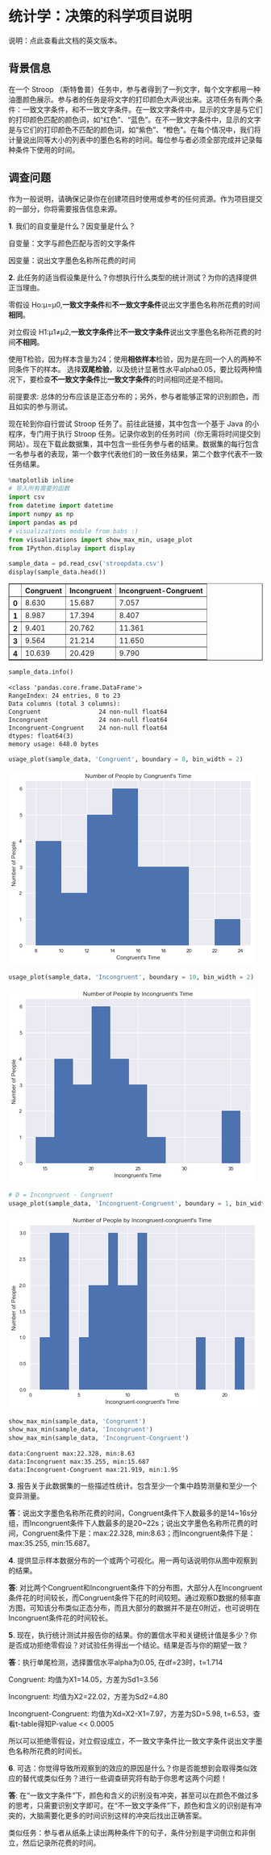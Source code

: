 
# 统计学：决策的科学项目说明

说明：点此查看此文档的英文版本。

## 背景信息
在一个 Stroop （斯特鲁普）任务中，参与者得到了一列文字，每个文字都用一种油墨颜色展示。参与者的任务是将文字的打印颜色大声说出来。这项任务有两个条件：一致文字条件，和不一致文字条件。在一致文字条件中，显示的文字是与它们的打印颜色匹配的颜色词，如“红色”、“蓝色”。在不一致文字条件中，显示的文字是与它们的打印颜色不匹配的颜色词，如“紫色”、“橙色”。在每个情况中，我们将计量说出同等大小的列表中的墨色名称的时间。每位参与者必须全部完成并记录每种条件下使用的时间。

## 调查问题
作为一般说明，请确保记录你在创建项目时使用或参考的任何资源。作为项目提交的一部分，你将需要报告信息来源。

**1**. 我们的自变量是什么？因变量是什么？

自变量：文字与颜色匹配与否的文字条件

因变量：说出文字墨色名称所花费的时间


**2**. 此任务的适当假设集是什么？你想执行什么类型的统计测试？为你的选择提供正当理由。

零假设 Ho:μ=μ0,**一致文字条件**和**不一致文字条件**说出文字墨色名称所花费的时间**相同**。

对立假设 H1:μ1≠μ2,**一致文字条件**比**不一致文字条件**说出文字墨色名称所花费的时间**不相同**。

使用T检验，因为样本含量为24；使用**相依样本**检验，因为是在同一个人的两种不同条件下的样本。
选择**双尾检验**，以及统计显著性水平alpha0.05，要比较两种情况下，要检查**不一致文字条件**比**一致文字条件**的时间相同还是不相同。

前提要求: 总体的分布应该是正态分布的；另外，参与者能够正常的识别颜色，而且如实的参与测试。

现在轮到你自行尝试 Stroop 任务了。前往此链接，其中包含一个基于 Java 的小程序，专门用于执行 Stroop 任务。记录你收到的任务时间（你无需将时间提交到网站）。现在下载此数据集，其中包含一些任务参与者的结果。数据集的每行包含一名参与者的表现，第一个数字代表他们的一致任务结果，第二个数字代表不一致任务结果。




```python
%matplotlib inline
# 导入所有需要的函数
import csv
from datetime import datetime
import numpy as np
import pandas as pd
# visualizations module from babs :)
from visualizations import show_max_min, usage_plot 
from IPython.display import display
```


```python
sample_data = pd.read_csv('stroopdata.csv')
display(sample_data.head())
```


<div>
<table border="1" class="dataframe">
  <thead>
    <tr style="text-align: right;">
      <th></th>
      <th>Congruent</th>
      <th>Incongruent</th>
      <th>Incongruent-Congruent</th>
    </tr>
  </thead>
  <tbody>
    <tr>
      <th>0</th>
      <td>8.630</td>
      <td>15.687</td>
      <td>7.057</td>
    </tr>
    <tr>
      <th>1</th>
      <td>8.987</td>
      <td>17.394</td>
      <td>8.407</td>
    </tr>
    <tr>
      <th>2</th>
      <td>9.401</td>
      <td>20.762</td>
      <td>11.361</td>
    </tr>
    <tr>
      <th>3</th>
      <td>9.564</td>
      <td>21.214</td>
      <td>11.650</td>
    </tr>
    <tr>
      <th>4</th>
      <td>10.639</td>
      <td>20.429</td>
      <td>9.790</td>
    </tr>
  </tbody>
</table>
</div>



```python
sample_data.info()
```

    <class 'pandas.core.frame.DataFrame'>
    RangeIndex: 24 entries, 0 to 23
    Data columns (total 3 columns):
    Congruent                24 non-null float64
    Incongruent              24 non-null float64
    Incongruent-Congruent    24 non-null float64
    dtypes: float64(3)
    memory usage: 648.0 bytes
    


```python
usage_plot(sample_data, 'Congruent', boundary = 8, bin_width = 2)
```


![png](output_4_0.png)



```python
usage_plot(sample_data, 'Incongruent', boundary = 10, bin_width = 2)
```


![png](output_5_0.png)



```python
# D = Incongruent - Congruent
usage_plot(sample_data, 'Incongruent-Congruent', boundary = 1, bin_width = 1)
```


![png](output_6_0.png)



```python
show_max_min(sample_data, 'Congruent')
show_max_min(sample_data, 'Incongruent')
show_max_min(sample_data, 'Incongruent-Congruent')
```

    data:Congruent max:22.328, min:8.63
    data:Incongruent max:35.255, min:15.687
    data:Incongruent-Congruent max:21.919, min:1.95
    

**3**.	报告关于此数据集的一些描述性统计。包含至少一个集中趋势测量和至少一个变异测量。

**答**：说出文字墨色名称所花费的时间，Congruent条件下人数最多的是14~16s分组，而Incongruent条件下人数最多的是20~22s；说出文字墨色名称所花费的时间，Congruent条件下是：max:22.328, min:8.63；而Incongruent条件下是：max:35.255, min:15.687。

**4**. 提供显示样本数据分布的一个或两个可视化。用一两句话说明你从图中观察到的结果。

**答**: 对比两个Congruent和Incongruent条件下的分布图，大部分人在Incongruent条件花的时间较长，而Congruent条件下花的时间较短。通过观察D数据的频率直方图，可知该分布类似正态分布，而且大部分的数据并不是在0附近，也可说明在Incongruent条件花的时间较长。

**5**. 现在，执行统计测试并报告你的结果。你的置信水平和关键统计值是多少？你是否成功拒绝零假设？对试验任务得出一个结论。结果是否与你的期望一致？

**答**：执行单尾检测，选择置信水平alpha为0.05, 在df=23时，t=1.714

Congruent: 均值为X1=14.05，方差为Sd1=3.56

Incongruent: 均值为X2=22.02，方差为Sd2=4.80

Incongruent-Congruent: 均值为Xd=X2-X1=7.97，方差为SD=5.98, t=6.53，查看t-table得知P-value << 0.0005

所以可以拒绝零假设，对立假设成立，不一致文字条件比一致文字条件说出文字墨色名称所花费的时间长。

**6**. 可选：你觉得导致所观察到的效应的原因是什么？你是否能想到会取得类似效应的替代或类似任务？进行一些调查研究将有助于你思考这两个问题！

**答**: 在“一致文字条件”下，颜色和含义的识别没有冲突，甚至可以在颜色不做过多的思考，只需要识别文字即可。在“不一致文字条件”下，颜色和含义的识别是有冲突的，大脑需要化更多的时间识别这样的冲突后找出正确答案。

类似任务：参与者从纸条上读出两种条件下的句子，条件分别是字词倒立和非倒立，然后记录所花费的时间。
